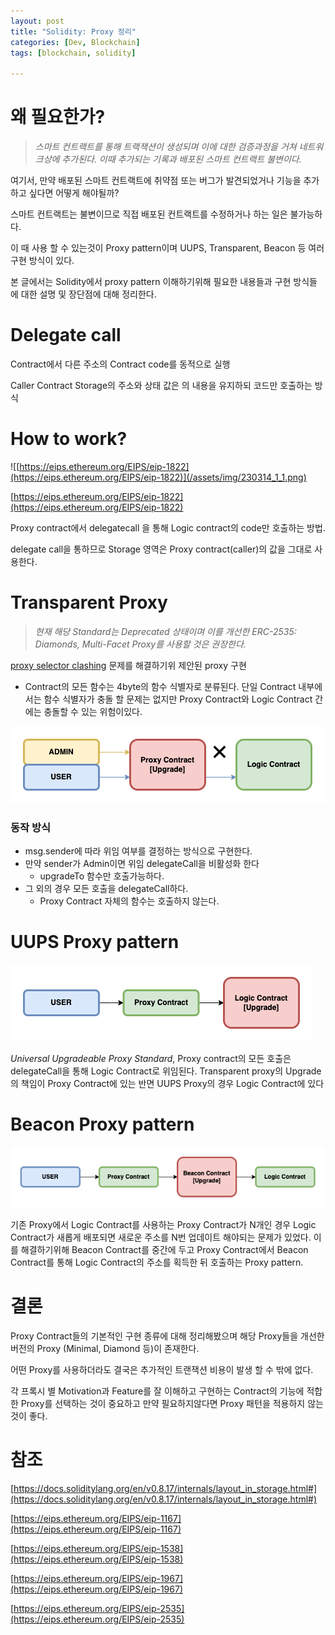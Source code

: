 ```yaml
---
layout: post
title: "Solidity: Proxy 정리"
categories: [Dev, Blockchain]
tags: [blockchain, solidity]

---
```


# 왜 필요한가?

> *스마트 컨트랙트를 통해 트랙잭션이 생성되며 이에 대한 검증과정을 거쳐 네트워크상에 추가된다. 이때 추가되는 기록과 배포된 스마트 컨트랙트 불변이다.*
>

여기서, 만약 배포된 스마트 컨트랙트에 취약점 또는 버그가 발견되었거나 기능을 추가하고 싶다면 어떻게 해야될까?

스마트 컨트랙트는 불변이므로 직접 배포된 컨트랙트를 수정하거나 하는 일은 불가능하다.

이 때 사용 할 수 있는것이 Proxy pattern이며 UUPS, Transparent, Beacon 등 여러 구현 방식이 있다.

본 글에서는 Solidity에서 proxy pattern 이해하기위해 필요한 내용들과 구현 방식들 에 대한 설명 및 장단점에 대해 정리한다.

# Delegate call

Contract에서 다른 주소의 Contract code를 동적으로 실행

Caller Contract Storage의 주소와 상태 값은 의 내용을 유지하되 코드만 호출하는 방식

# How to work?

![[https://eips.ethereum.org/EIPS/eip-1822](https://eips.ethereum.org/EIPS/eip-1822)](/assets/img/230314_1_1.png)

[https://eips.ethereum.org/EIPS/eip-1822](https://eips.ethereum.org/EIPS/eip-1822)

Proxy contract에서 delegatecall 을 통해 Logic contract의 code만 호출하는 방법.

delegate call을 통하므로 Storage 영역은 Proxy contract(caller)의 값을 그대로 사용한다.

# Transparent Proxy

> *현재 해당 Standard는 Deprecated 상태이며 이를 개선한 ERC-2535: Diamonds, Multi-Facet Proxy를 사용할 것은 권장한다.*
>

[proxy selector clashing](https://medium.com/nomic-foundation-blog/malicious-backdoors-in-ethereum-proxies-62629adf3357) 문제를 해결하기위 제안된 proxy 구현

- Contract의 모든 함수는 4byte의 함수 식별자로 분류된다. 단일 Contract 내부에서는 함수 식별자가 충돌 할 문제는 없지만 Proxy Contract와 Logic Contract 간에는 충돌할 수 있는 위험이있다.

![Transparent Proxy](/assets/img/230314_1_transparent.png)

### 동작 방식

- msg.sender에 따라 위임 여부를 결정하는 방식으로 구현한다.
- 만약 sender가 Admin이면 위임 delegateCall을 비활성화 한다
  - upgradeTo 함수만 호출가능하다.
- 그 외의 경우 모든 호출을 delegateCall하다.
  - Proxy Contract 자체의 함수는 호출하지 않는다.

# UUPS Proxy pattern

![Transparent Proxy](/assets/img/230314_1_uups.png)

*Universal Upgradeable Proxy Standard*, Proxy contract의 모든 호출은 delegateCall을 통해 Logic Contract로 위임된다. Transparent proxy의 Upgrade의 책임이 Proxy Contract에 있는 반면 UUPS Proxy의 경우 Logic Contract에 있다

# Beacon Proxy pattern

![Transparent Proxy](/assets/img/230314_1_beacon.png)

기존 Proxy에서 Logic Contract를 사용하는 Proxy Contract가 N개인 경우 Logic Contract가 새롭게 배포되면 새로운 주소를 N번 업데이트 해야되는 문제가 있었다. 이를 해결하기위해 Beacon Contract를 중간에 두고 Proxy Contract에서 Beacon Contract를 통해 Logic Contract의 주소를 획득한 뒤 호출하는 Proxy pattern.

# 결론

Proxy Contract들의 기본적인 구현 종류에 대해 정리해봤으며 해당 Proxy들을 개선한 버전의 Proxy (Minimal, Diamond 등)이 존재한다.

어떤 Proxy를 사용하더라도 결국은 추가적인 트랜잭션 비용이 발생 할 수 밖에 없다.

각 프록시 별 Motivation과 Feature를 잘 이해하고 구현하는 Contract의 기능에 적합한 Proxy를 선택하는 것이 중요하고 만약 필요하지않다면 Proxy 패턴을 적용하지 않는것이 좋다.

# 참조

[https://docs.soliditylang.org/en/v0.8.17/internals/layout_in_storage.html#](https://docs.soliditylang.org/en/v0.8.17/internals/layout_in_storage.html#)

[https://eips.ethereum.org/EIPS/eip-1167](https://eips.ethereum.org/EIPS/eip-1167)

[https://eips.ethereum.org/EIPS/eip-1538](https://eips.ethereum.org/EIPS/eip-1538)

[https://eips.ethereum.org/EIPS/eip-1967](https://eips.ethereum.org/EIPS/eip-1967)

[https://eips.ethereum.org/EIPS/eip-2535](https://eips.ethereum.org/EIPS/eip-2535)
